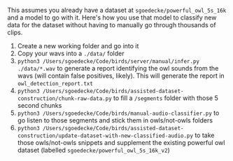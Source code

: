 This assumes you already have a dataset at `sgoedecke/powerful_owl_5s_16k` and a model to go with it. Here's how you use that model to classify new data for the dataset without having to manually go through thousands of clips.

1. Create a new working folder and go into it
2. Copy your wavs into a `./data/` folder
3. `python3 /Users/sgoedecke/Code/birds/server/manual/infer.py ./data/*.wav` to generate a report identifying the owl sounds from the wavs (will contain false positives, likely). This will generate the report in `owl_detection_report.txt`
4. `python3 /Users/sgoedecke/Code/birds/assisted-dataset-construction/chunk-raw-data.py` to fill a `/segments` folder with those 5 second chunks
5. `python3 /Users/sgoedecke/Code/birds/manual-audio-classifier.py` to go listen to those segments and stick them in owls/not-owls folders
6. `python3 /Users/sgoedecke/Code/birds/assisted-dataset-construction/update-dataset-with-new-classified-audio.py` to take those owls/not-owls snippets and supplement the existing powerful owl dataset (labelled `sgoedecke/powerful_owl_5s_16k_v2`)

